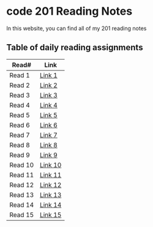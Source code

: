 # code 201 Reading Notes

In this website, you can find all of my 201 reading notes

## Table of daily reading assignments

Read#  |  Link
-----------|-----------
Read 1     | [Link 1](https://anasattili.github.io/reading-notes/class01)
Read 2     | [Link 2](https://anasattili.github.io/reading-notes/class02)
Read 3     | [Link 3](https://anasattili.github.io/reading-notes/class03)
Read 4     | [Link 4](https://anasattili.github.io/reading-notes/clas04)
Read 5     | [Link 5](https://anasattili.github.io/reading-notes/class05)
Read 6     | [Link 6](https://anasattili.github.io/reading-notes/class06)
Read 7     | [Link 7]()
Read 8     | [Link 8]()
Read 9     | [Link 9]()
Read 10    | [Link 10]()
Read 11    | [Link 11]()
Read 12    | [Link 12]()
Read 13    | [Link 13]()
Read 14    | [Link 14]()
Read 15    | [Link 15]()